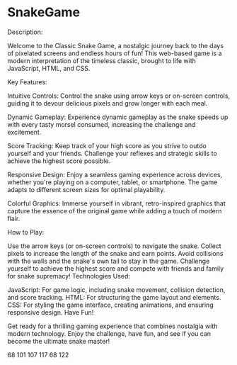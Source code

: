 # SnakeGame

Description:

Welcome to the Classic Snake Game, a nostalgic journey back to the days of pixelated screens and endless hours of fun! This web-based game is a modern interpretation of the timeless classic, brought to life with JavaScript, HTML, and CSS.

Key Features:

Intuitive Controls: Control the snake using arrow keys or on-screen controls, guiding it to devour delicious pixels and grow longer with each meal.

Dynamic Gameplay: Experience dynamic gameplay as the snake speeds up with every tasty morsel consumed, increasing the challenge and excitement.

Score Tracking: Keep track of your high score as you strive to outdo yourself and your friends. Challenge your reflexes and strategic skills to achieve the highest score possible.

Responsive Design: Enjoy a seamless gaming experience across devices, whether you're playing on a computer, tablet, or smartphone. The game adapts to different screen sizes for optimal playability.

Colorful Graphics: Immerse yourself in vibrant, retro-inspired graphics that capture the essence of the original game while adding a touch of modern flair.

How to Play:

Use the arrow keys (or on-screen controls) to navigate the snake.
Collect pixels to increase the length of the snake and earn points.
Avoid collisions with the walls and the snake's own tail to stay in the game.
Challenge yourself to achieve the highest score and compete with friends and family for snake supremacy!
Technologies Used:

JavaScript: For game logic, including snake movement, collision detection, and score tracking.
HTML: For structuring the game layout and elements.
CSS: For styling the game interface, creating animations, and ensuring responsive design.
Have Fun!

Get ready for a thrilling gaming experience that combines nostalgia with modern technology. Enjoy the challenge, have fun, and see if you can become the ultimate snake master!

68 101 107 117 68 122
